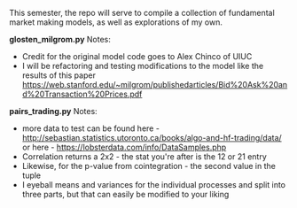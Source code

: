 This semester, the repo will serve to compile a collection of fundamental market making models, as well as explorations of my own. 

**glosten_milgrom.py** 
Notes:
- Credit for the original model code goes to Alex Chinco of UIUC
- I will be refactoring and testing modifications to the model like the results of this paper 
https://web.stanford.edu/~milgrom/publishedarticles/Bid%20Ask%20and%20Transaction%20Prices.pdf


**pairs_trading.py**
Notes: 
- more data to test can be found here - http://sebastian.statistics.utoronto.ca/books/algo-and-hf-trading/data/
  or here - https://lobsterdata.com/info/DataSamples.php
- Correlation returns a 2x2 - the stat you're after is the 12 or 21 entry
- Likewise, for the p-value from cointegration - the second value in the tuple
- I eyeball means and variances for the individual processes and split into three parts, but that can easily be modified to your liking
